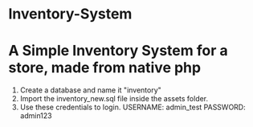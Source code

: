 # Inventory-System
A Simple Inventory System for a store, made from native php
===========================================================

1. Create a database and name it "inventory" 
2. Import the inventory_new.sql file inside the assets folder.
3. Use these credentials to login.
  USERNAME: admin_test
  PASSWORD: admin123
